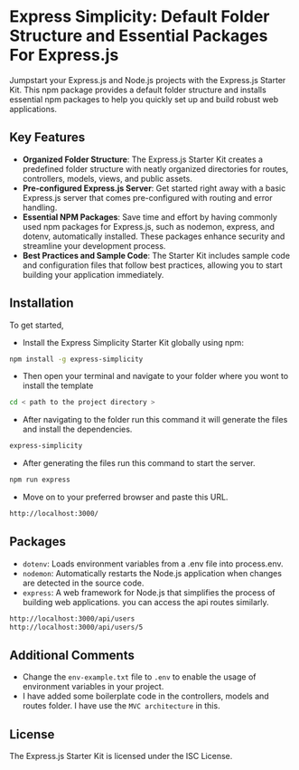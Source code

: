 # Express Simplicity: Default Folder Structure and Essential Packages For Express.js

Jumpstart your Express.js and Node.js projects with the Express.js Starter Kit. This npm package provides a default folder structure and installs essential npm packages to help you quickly set up and build robust web applications.

## Key Features
- **Organized Folder Structure**: The Express.js Starter Kit creates a predefined folder structure with neatly organized directories for routes, controllers, models, views, and public assets.
- **Pre-configured Express.js Server**: Get started right away with a basic Express.js server that comes pre-configured with routing and error handling.
- **Essential NPM Packages**: Save time and effort by having commonly used npm packages for Express.js, such as nodemon, express, and dotenv, automatically installed. These packages enhance security and streamline your development process.
- **Best Practices and Sample Code**: The Starter Kit includes sample code and configuration files that follow best practices, allowing you to start building your application immediately.

## Installation

To get started, 

* Install the Express Simplicity Starter Kit globally using npm:

```bash
npm install -g express-simplicity
```

* Then open your terminal and navigate to your folder where you wont to install the template

```bash
cd < path to the project directory >
```

* After navigating to the folder run this command it will generate the files and install the dependencies. 

```bash
express-simplicity
```

* After generating the files run this command to start the server.

```bash
npm run express
```

* Move on to your preferred browser and paste this URL.

```bash
http://localhost:3000/
```

## Packages
* `dotenv`: Loads environment variables from a .env file into process.env.
* `nodemon`: Automatically restarts the Node.js application when changes are detected in the source code.
* `express`: A web framework for Node.js that simplifies the process of building web applications. you can access the api routes similarly.

```bash
http://localhost:3000/api/users
http://localhost:3000/api/users/5
```

## Additional Comments
* Change the `env-example.txt` file to `.env` to enable the usage of environment variables in your project.
* I have added some boilerplate code in the controllers, models and routes folder. I have use the `MVC architecture` in this.
## License
The Express.js Starter Kit is licensed under the ISC License.